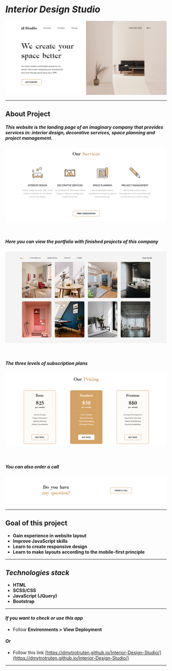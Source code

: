 # _Interior Design Studio_


![thumbnail](images/thumbnail-img.jpg)

---

## About Project

##### This website is the landing page of an imaginary company that provides services in: interior design, decorative services, space planning and project management.

![thumbnail](images/services-img.png)

&nbsp;

##### Here you can view the portfolio with finished projects of this company 


![thumbnail](images/portfolio-img.png)

&nbsp;

##### The three levels of subscription plans

![thumbnail](images/pricing-img.png)

&nbsp;

##### You can also order a call

![thumbnail](images/question-img.png)

---

## Goal of this project

- **Gain experience in website layout**
- **Improve JavaScript skills**
- **Learn to create responsive design**
- **Learn to make layouts according to the mobile-first principle**

---

## _Technologies stack_

- **HTML**
- **SCSS/CSS**
- **JavaScript (JQuery)**
- **Bootstrap**

---

#### _If you want to check or use this app_

- Follow **Environments > View Deployment**

#### _Or_

- Follow this link [https://dmytrotruten.github.io/Interior-Design-Studio/](https://dmytrotruten.github.io/Interior-Design-Studio/)

---
